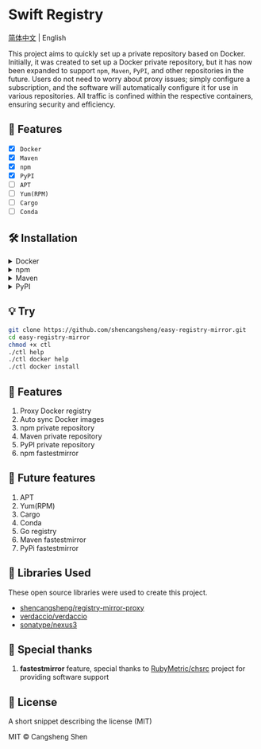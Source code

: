 # Swift Registry

[简体中文](https://github.com/shencangsheng/easy-registry-mirror) | English

This project aims to quickly set up a private repository based on Docker. Initially, it was created to set up a Docker private repository, but it has now been expanded to support `npm`, `Maven`, `PyPI`, and other repositories in the future. Users do not need to worry about proxy issues; simply configure a subscription, and the software will automatically configure it for use in various repositories. All traffic is confined within the respective containers, ensuring security and efficiency.

## 🌟 Features

- [x] `Docker`
- [x] `Maven`
- [x] `npm`
- [x] `PyPI`
- [ ] `APT`
- [ ] `Yum(RPM)`
- [ ] `Cargo`
- [ ] `Conda`

## 🛠️ Installation

<details>
<summary>Docker</summary>

```bash
$ ./ctl docker install
```

</details>

<details>
<summary>npm</summary>

```bash
$ ./ctl npm install
```

</details>

<details>
<summary>Maven</summary>

```bash
$ ./ctl maven install
```

</details>

<details>
<summary>PyPI</summary>

```bash
$ ./ctl pypi install
```

</details>

## 💡 Try

```bash
git clone https://github.com/shencangsheng/easy-registry-mirror.git
cd easy-registry-mirror
chmod +x ctl
./ctl help
./ctl docker help
./ctl docker install
```

## 📖 Features

1. Proxy Docker registry
2. Auto sync Docker images
3. npm private repository
4. Maven private repository
5. PyPI private repository
6. npm fastestmirror

## 🔮 Future features

1. APT
2. Yum(RPM)
3. Cargo
4. Conda
5. Go registry
6. Maven fastestmirror
7. PyPi fastestmirror

## 🤝 Libraries Used

These open source libraries were used to create this project.

- [shencangsheng/registry-mirror-proxy](https://github.com/shencangsheng/registry-mirror-proxy)
- [verdaccio/verdaccio](https://github.com/verdaccio/verdaccio)
- [sonatype/nexus3](https://github.com/sonatype/docker-nexus3)

## 🤝 Special thanks

1. **fastestmirror** feature, special thanks to [RubyMetric/chsrc](https://github.com/RubyMetric/chsrc) project for providing software support

## 📝 License

A short snippet describing the license (MIT)

MIT © Cangsheng Shen
